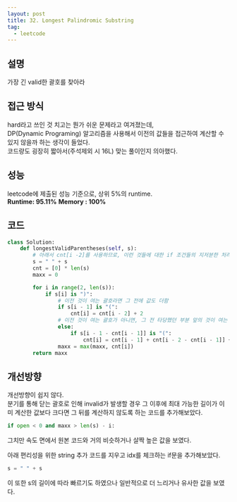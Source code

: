 ```yaml
---
layout: post
title: 32. Longest Palindromic Substring
tag:
  - leetcode
---
```


## 설명
가장 긴 valid한 괄호를 찾아라  

## 접근 방식
hard라고 쓰인 것 치고는 뭔가 쉬운 문제라고 여겨졌는데,  
DP(Dynamic Programing) 알고리즘을 사용해서 이전의 값들을 접근하여 계산할 수 있지 않을까 하는 생각이 들었다.  
코드량도 굉장히 짧아서(주석제외 시 16L) 맞는 풀이인지 의아했다.

## 성능
leetcode에 제출된 성능 기준으로, 상위 5%의 runtime.  
**Runtime: 95.11%**
**Memory : 100%**

## 코드
```py
class Solution:
    def longestValidParentheses(self, s):
        # 아래서 cnt[i -2]를 사용하므로, 이런 것들에 대한 if 조건들의 지저분한 처리를 제외하기 위해 공백한 칸 추가
        s = " " + s
        cnt = [0] * len(s)
        maxx = 0

        for i in range(2, len(s)):
            if s[i] is ")":
                # 이전 것이 여는 괄호라면 그 전에 값도 더함
                if s[i - 1] is "(":
                    cnt[i] = cnt[i - 2] + 2
                # 이전 것이 여는 괄호가 아니면, 그 전 타당했던 부분 앞의 것이 여는 괄호인지 체크
                else:
                    if s[i - 1 - cnt[i - 1]] is "(":
                        cnt[i] = cnt[i - 1] + cnt[i - 2 - cnt[i - 1]] + 2
                maxx = max(maxx, cnt[i])
        return maxx
```

## 개선방향
개선방향이 쉽지 않다.  
분기를 통해 닫는 괄호로 인해 invalid가 발생할 경우 그 이후에 최대 가능한 길이가 이미 계산한 값보다 크다면 그 뒤를 계산하지 않도록 하는 코드를 추가해보았다.  
```py
if open < 0 and maxx > len(s) - i:
```
그치만 속도 면에서 원본 코드와 거의 비슷하거나 살짝 높은 값을 보였다.  

아래 편리성을 위한 string 추가 코드를 지우고 idx를 체크하는 if문을 추가해보았다.  
```py
s = " " + s
```
이 또한 s의 길이에 따라 빠르기도 하였으나 일반적으로 더 느리거나 유사한 값을 보였다.
